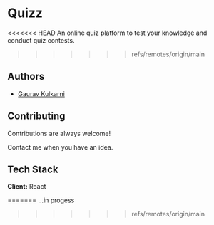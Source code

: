 
# Quizz

<<<<<<< HEAD
An online quiz platform to test your knowledge and conduct quiz contests.
>>>>>>> refs/remotes/origin/main


## Authors

- [Gaurav Kulkarni](https://www.github.com/GauravVKulkarni)


## Contributing

Contributions are always welcome!

Contact me when you have an idea.


## Tech Stack

**Client:** React


=======
...in progess
>>>>>>> refs/remotes/origin/main

